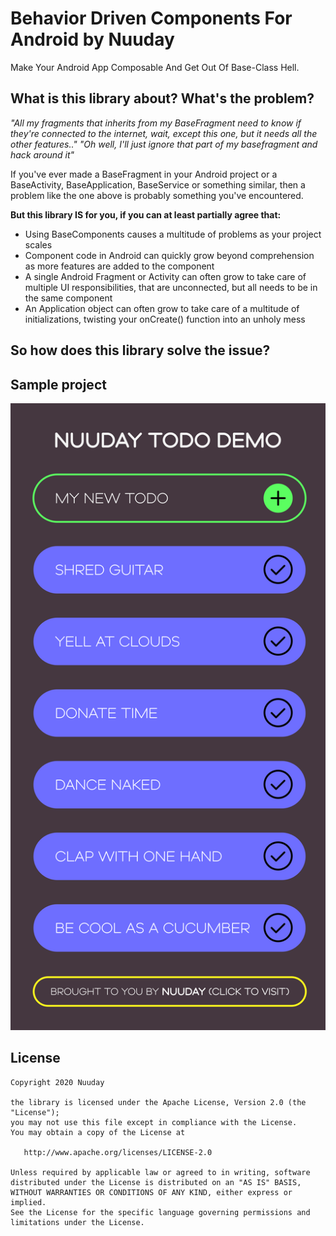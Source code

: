# Behavior Driven Components For Android by Nuuday
Make Your Android App Composable And Get Out Of Base-Class Hell.

## What is this library about? What's the problem?
*"All my fragments that inherits from my BaseFragment need to know if they're connected to the internet, wait, except this one, but it needs all the other features.."*
*"Oh well, I'll just ignore that part of my basefragment and hack around it"*

If you've ever made a BaseFragment in your Android project or a BaseActivity, BaseApplication, BaseService or something similar, then a problem like the one above is probably something you've encountered. 

**But this library IS for you, if you can at least partially agree that:**
- Using BaseComponents causes a multitude of problems as your project scales
- Component code in Android can quickly grow beyond comprehension as more features are added to the component
- A single Android Fragment or Activity can often grow to take care of multiple UI responsibilities, that are unconnected, but all needs to be in the same component 
- An Application object can often grow to take care of a multitude of initializations, twisting your onCreate() function into an unholy mess

## So how does this library solve the issue?




## Sample project
![](design/design_screenshot.png)


## 


License
-------

    Copyright 2020 Nuuday

    the library is licensed under the Apache License, Version 2.0 (the "License");
    you may not use this file except in compliance with the License.
    You may obtain a copy of the License at

       http://www.apache.org/licenses/LICENSE-2.0

    Unless required by applicable law or agreed to in writing, software
    distributed under the License is distributed on an "AS IS" BASIS,
    WITHOUT WARRANTIES OR CONDITIONS OF ANY KIND, either express or implied.
    See the License for the specific language governing permissions and
    limitations under the License.


